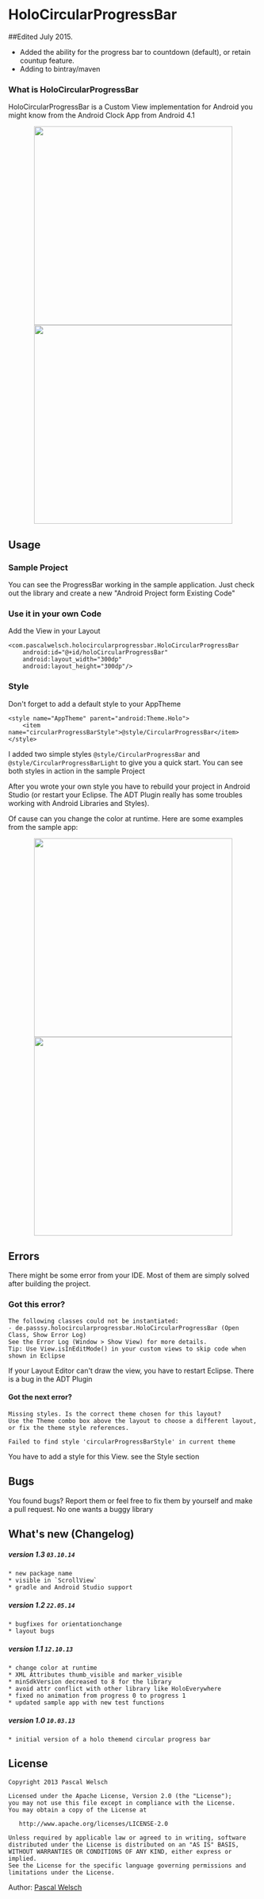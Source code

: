 # HoloCircularProgressBar

##Edited July 2015.
- Added the ability for the progress bar to countdown (default), or retain countup feature.
- Adding to bintray/maven

### What is HoloCircularProgressBar

HoloCircularProgressBar is a Custom View implementation for Android you might know from the Android Clock App from Android 4.1


<div align="center">
  <img height="400px" src="https://raw.github.com/passsy/android-HoloCircularProgressBar/master/raw/screenshot1.png"/>
  <img height="400px" src="https://raw.github.com/passsy/android-HoloCircularProgressBar/master/raw/screenshot2.png"/>
</div>

## Usage

### Sample Project

You can see the ProgressBar working in the sample application. Just check out the library and create a new "Android Project form Existing Code"

### Use it in your own Code

Add the View in your Layout

    <com.pascalwelsch.holocircularprogressbar.HoloCircularProgressBar
        android:id="@+id/holoCircularProgressBar"
        android:layout_width="300dp"
        android:layout_height="300dp"/>
        
        
### Style

Don't forget to add a default style to your AppTheme

    <style name="AppTheme" parent="android:Theme.Holo">
        <item name="circularProgressBarStyle">@style/CircularProgressBar</item>
    </style>

I added two simple styles `@style/CircularProgressBar` and `@style/CircularProgressBarLight` to give you a quick start. You can see both styles in action in the sample Project

After you wrote your own style you have to rebuild your project in Android Studio (or restart your Eclipse. The ADT Plugin really has some troubles working with Android Libraries and Styles).

Of cause can you change the color at runtime. Here are some examples from the sample app:

<div align="center">
  <img height="400px" src="https://raw.github.com/passsy/android-HoloCircularProgressBar/master/raw/screenshot3.png"/>
  <img height="400px" src="https://raw.github.com/passsy/android-HoloCircularProgressBar/master/raw/screenshot4.png"/>
</div>
        
## Errors

There might be some error from your IDE. Most of them are simply solved after building the project.

### Got this error?

    The following classes could not be instantiated:
    - de.passsy.holocircularprogressbar.HoloCircularProgressBar (Open Class, Show Error Log)
    See the Error Log (Window > Show View) for more details.
    Tip: Use View.isInEditMode() in your custom views to skip code when shown in Eclipse

If your Layout Editor can't draw the view, you have to restart Eclipse. There is a bug in the ADT Plugin

#### Got the next error?

    Missing styles. Is the correct theme chosen for this layout?
    Use the Theme combo box above the layout to choose a different layout, or fix the theme style references.
    
    Failed to find style 'circularProgressBarStyle' in current theme

You have to add a style for this View. see the Style section

## Bugs

You found bugs? Report them or feel free to fix them by yourself and make a pull request. No one wants a buggy library

## What's new (Changelog)

##### version 1.3 `03.10.14`

	* new package name
	* visible in `ScrollView`
	* gradle and Android Studio support
	
##### version 1.2 `22.05.14`

	* bugfixes for orientationchange
	* layout bugs

##### version 1.1 `12.10.13`

	* change color at runtime
	* XML Attributes thumb_visible and marker_visible
	* minSdkVersion decreased to 8 for the library
	* avoid attr conflict with other library like HoloEverywhere
	* fixed no animation from progress 0 to progress 1
	* updated sample app with new test functions

##### version 1.0 `10.03.13`

	* initial version of a holo themend circular progress bar 


## License

    Copyright 2013 Pascal Welsch

    Licensed under the Apache License, Version 2.0 (the "License");
    you may not use this file except in compliance with the License.
    You may obtain a copy of the License at

       http://www.apache.org/licenses/LICENSE-2.0

    Unless required by applicable law or agreed to in writing, software
    distributed under the License is distributed on an "AS IS" BASIS,
    WITHOUT WARRANTIES OR CONDITIONS OF ANY KIND, either express or implied.
    See the License for the specific language governing permissions and
    limitations under the License.
    

Author: [Pascal Welsch](https://plus.google.com/108162731626734859070?rel=author)
